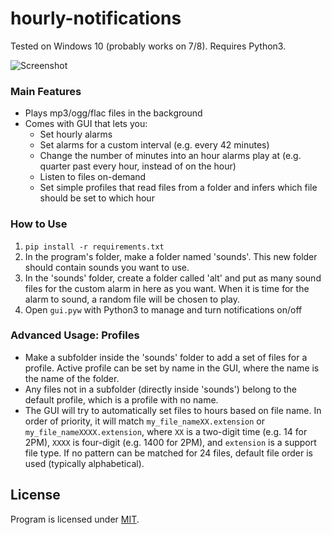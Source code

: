 # hourly-notifications

Tested on Windows 10 (probably works on 7/8). Requires Python3.

![Screenshot](https://vgy.me/VbG6bC.png)

### Main Features
- Plays mp3/ogg/flac files in the background
- Comes with GUI that lets you:
	- Set hourly alarms
	- Set alarms for a custom interval (e.g. every 42 minutes)
	- Change the number of minutes into an hour alarms play at (e.g. quarter past every hour, instead of on the hour)
	- Listen to files on-demand
	- Set simple profiles that read files from a folder and infers which file should be set to which hour

### How to Use
1. `pip install -r requirements.txt`
2. In the program's folder, make a folder named 'sounds'. This new folder should contain sounds you want to use.
3. In the 'sounds' folder, create a folder called 'alt' and put as many sound files for the custom alarm in here as you want. When it is time for the alarm to sound, a random file will be chosen to play.
4. Open `gui.pyw` with Python3 to manage and turn notifications on/off

### Advanced Usage: Profiles
-  Make a subfolder inside the 'sounds' folder to add a set of files for a profile. Active profile can be set by name in the GUI, where the name is the name of the folder.
-  Any files not in a subfolder (directly inside 'sounds') belong to the default profile, which is a profile with no name.
 - The GUI will try to automatically set files to hours based on file name. In order of priority, it will match `my_file_nameXX.extension` or `my_file_nameXXXX.extension`, where `XX` is a two-digit time (e.g. 14 for 2PM), `XXXX` is four-digit (e.g. 1400 for 2PM), and `extension` is a support file type. If no pattern can be matched for 24 files, default file order is used (typically alphabetical).

## License
Program is licensed under [MIT](LICENSE).
